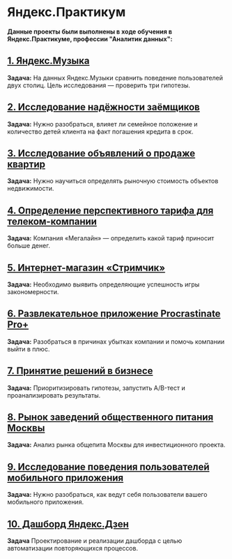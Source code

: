 # Яндекс.Практикум

__Данные проекты были выполнены в ходе обучения в Яндекс.Практикуме, профессии "Аналитик данных":__

## [1. Яндекс.Музыка](https://github.com/k-humer/Yandex-practicum/tree/master/01%20-%20%D0%91%D0%B0%D0%B7%D0%BE%D0%B2%D1%8B%D0%B9%20Python)
__Задача:__ На данных Яндекс.Музыки сравнить поведение пользователей двух столиц. Цель исследования — проверить три гипотезы.

## [2. Исследование надёжности заёмщиков](https://github.com/k-humer/Yandex-practicum/tree/master/02%20-%20%D0%9F%D1%80%D0%B5%D0%B4%D0%BE%D0%B1%D1%80%D0%B0%D0%B1%D0%BE%D1%82%D0%BA%D0%B0%20%D0%B4%D0%B0%D0%BD%D0%BD%D1%8B%D1%85)
__Задача:__ Нужно разобраться, влияет ли семейное положение и количество детей клиента на факт погашения кредита в срок. 

## [3. Исследование объявлений о продаже квартир](https://github.com/k-humer/Yandex-practicum/tree/master/03%20-%20%D0%98%D1%81%D1%81%D0%BB%D0%B5%D0%B4%D0%BE%D0%B2%D0%B0%D1%82%D0%B5%D0%BB%D1%8C%D1%81%D0%BA%D0%B8%D0%B9%20%D0%B0%D0%BD%D0%B0%D0%BB%D0%B8%D0%B7%20%D0%B4%D0%B0%D0%BD%D0%BD%D1%8B%D1%85)
__Задача:__ Нужно научиться определять рыночную стоимость объектов недвижимости. 

## [4. Определение перспективного тарифа для телеком-компании](https://github.com/k-humer/Yandex-practicum/tree/master/04%20-%20%D0%A1%D1%82%D0%B0%D1%82%D0%B8%D1%81%D1%82%D0%B8%D1%87%D0%B5%D1%81%D0%BA%D0%B8%D0%B9%20%D0%B0%D0%BD%D0%B0%D0%BB%D0%B8%D0%B7%20%D0%B4%D0%B0%D0%BD%D0%BD%D1%8B%D1%85)
__Задача:__ Компания «Мегалайн» — определить какой тариф приносит больше денег. 

## [5. Интернет-магазин «Стримчик»](https://github.com/k-humer/Yandex-practicum/tree/master/05%20-%20%D0%A1%D0%B1%D0%BE%D1%80%D0%BD%D1%8B%D0%B9%20%D0%BF%D1%80%D0%BE%D0%B5%D0%BA%D1%82%20-%201)
__Задача:__ Необходимо выявить определяющие успешность игры закономерности. 

## [6. Развлекательное приложение Procrastinate Pro+](https://github.com/k-humer/Yandex-practicum/tree/master/06%20-%20%D0%90%D0%BD%D0%B0%D0%BB%D0%B8%D0%B7%20%D0%B1%D0%B8%D0%B7%D0%BD%D0%B5%D1%81-%D0%BF%D0%BE%D0%BA%D0%B0%D0%B7%D0%B0%D1%82%D0%B5%D0%BB%D0%B5%D0%B9)
__Задача:__ Разобраться в причинах убытках компании и помочь компании выйти в плюс. 

## [7. Принятие решений в бизнесе](https://github.com/k-humer/Yandex-practicum/tree/master/07%20-%20%D0%90%D0%92%20-%20%D1%82%D0%B5%D1%81%D1%82.%20%D0%9F%D1%80%D0%BE%D0%B2%D0%B5%D1%80%D0%BA%D0%B0%20%D0%B3%D0%B8%D0%BF%D0%BE%D1%82%D0%B5%D0%B7)
__Задача:__ Приоритизировать гипотезы, запустить A/B-тест и проанализировать результаты.


## [8. Рынок заведений общественного питания Москвы](https://github.com/k-humer/Yandex-practicum/tree/master/08%20-%20%D0%90%D0%BD%D0%B0%D0%BB%D0%B8%D1%82%D0%B8%D1%87%D0%B5%D1%81%D0%BA%D0%BE%D0%B5%20%D0%B8%D1%81%D1%81%D0%BB%D0%B5%D0%B4%D0%BE%D0%B2%D0%B0%D0%BD%D0%B8%D0%B5)
__Задача:__ Анализ рынка общепита Москвы для инвестиционного проекта. 

## [9. Исследование поведения пользователей мобильного приложения](https://github.com/k-humer/Yandex-practicum/tree/master/09%20-%20%D0%90%D0%90%D0%92-%D1%82%D0%B5%D1%81%D1%82.%20%D0%A1%D0%B1%D0%BE%D1%80%D0%BD%D1%8B%D0%B9%20%D0%BF%D1%80%D0%BE%D0%B5%D0%BA%D1%82%20-%202)
__Задача:__ Нужно разобраться, как ведут себя пользователи вашего мобильного приложения. 

## [10. Дашборд Яндекс.Дзен](https://github.com/k-humer/Yandex-practicum/tree/master/10%20-%20%D0%90%D0%B2%D1%82%D0%BE%D0%BC%D0%B0%D1%82%D0%B8%D0%B7%D0%B0%D1%86%D0%B8%D1%8F)
__Задача__ Проектирование и реализации дашборда с целью автоматизации повторяющихся процессов.
